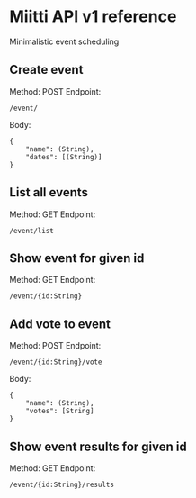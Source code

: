 # Miitti API v1 reference

Minimalistic event scheduling

## Create event

Method: POST
Endpoint:
```
/event/
```

Body:
```
{
    "name": (String),
    "dates": [(String)]
}
```

## List all events

Method: GET
Endpoint:
```
/event/list
```

## Show event for given id

Method: GET
Endpoint:
```
/event/{id:String}
```

## Add vote to event

Method: POST
Endpoint:
```
/event/{id:String}/vote
```

Body:
```
{
    "name": (String),
    "votes": [String]
}
```

## Show event results for given id

Method: GET
Endpoint:
```
/event/{id:String}/results
```